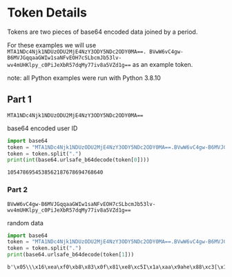 # Token Details

Tokens are two pieces of base64 encoded data joined by a period.

For these examples we will use 
`MTA1NDc4Njk1NDUzODU2MjE4NzY3ODY5NDc2ODY0MA==.
BVwW6vC4gw-B6MVJGqqaaGWIw1saNFvEOH7cSLbcmJb53lv-wv4mUHKlpy_c0PiJeXbR57dqMy77iv8a5VZd1g==`
as an example token.

note: all Python examples were run with Python 3.8.10

## Part 1
`MTA1NDc4Njk1NDUzODU2MjE4NzY3ODY5NDc2ODY0MA==`

base64 encoded user ID
```python
import base64
token = "MTA1NDc4Njk1NDUzODU2MjE4NzY3ODY5NDc2ODY0MA==.BVwW6vC4gw-B6MVJGqqaaGWIw1saNFvEOH7cSLbcmJb53lv-wv4mUHKlpy_c0PiJeXbR57dqMy77iv8a5VZd1g=="
token = token.split(".")
print(int(base64.urlsafe_b64decode(token[0])))
```
```
1054786954538562187678694768640
```

### Part 2
`BVwW6vC4gw-B6MVJGqqaaGWIw1saNFvEOH7cSLbcmJb53lv-wv4mUHKlpy_c0PiJeXbR57dqMy77iv8a5VZd1g==`

random data
```python
import base64
token = "MTA1NDc4Njk1NDUzODU2MjE4NzY3ODY5NDc2ODY0MA==.BVwW6vC4gw-B6MVJGqqaaGWIw1saNFvEOH7cSLbcmJb53lv-wv4mUHKlpy_c0PiJeXbR57dqMy77iv8a5VZd1g=="
token = token.split(".")
print(base64.urlsafe_b64decode(token[1]))
```
```
b'\x05\\\x16\xea\xf0\xb8\x83\x0f\x81\xe8\xc5I\x1a\xaa\x9ahe\x88\xc3[\x1a4[\xc48~\xdcH\xb6\xdc\x98\x96\xf9\xde[\xfe\xc2\xfe&Pr\xa5\xa7/\xdc\xd0\xf8\x89yv\xd1\xe7\xb7j3.\xfb\x8a\xff\x1a\xe5V]\xd6'
```